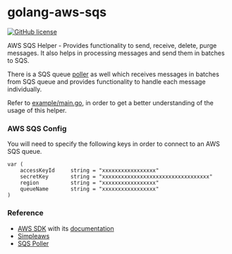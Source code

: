 # golang-aws-sqs

[![GitHub license](https://img.shields.io/badge/license-MIT-blue.svg)](https://raw.githubusercontent.com/architsmat38/golang-aws-sqs/master/LICENSE)

AWS SQS Helper - Provides functionality to send, receive, delete, purge messages.
It also helps in processing messages and send them in batches to SQS.

There is a SQS queue [poller](https://github.com/architsmat38/golang-aws-sqs/blob/master/poller/main.go) as well which receives messages in batches from SQS queue and provides functionality to handle each message individually.

Refer to [example/main.go](https://github.com/architsmat38/golang-aws-sqs/blob/master/example/main.go), in order to get a better understanding of the usage of this helper.

### AWS SQS Config
You will need to specify the following keys in order to connect to an AWS SQS queue.
```
var (
    accessKeyId     string = "xxxxxxxxxxxxxxxxx"
    secretKey       string = "xxxxxxxxxxxxxxxxxxxxxxxxxxxxxxxxxx"
    region          string = "xxxxxxxxxxxxxxxxx"
    queueName       string = "xxxxxxxxxxxxxxxxx"
)
```

### Reference
* [AWS SDK](https://github.com/aws/aws-sdk-go) with its [documentation](https://docs.aws.amazon.com/sdk-for-go/api/)
* [Simpleaws](https://github.com/toomore/simpleaws)
* [SQS Poller](https://github.com/h2ik/go-sqs-poller)
